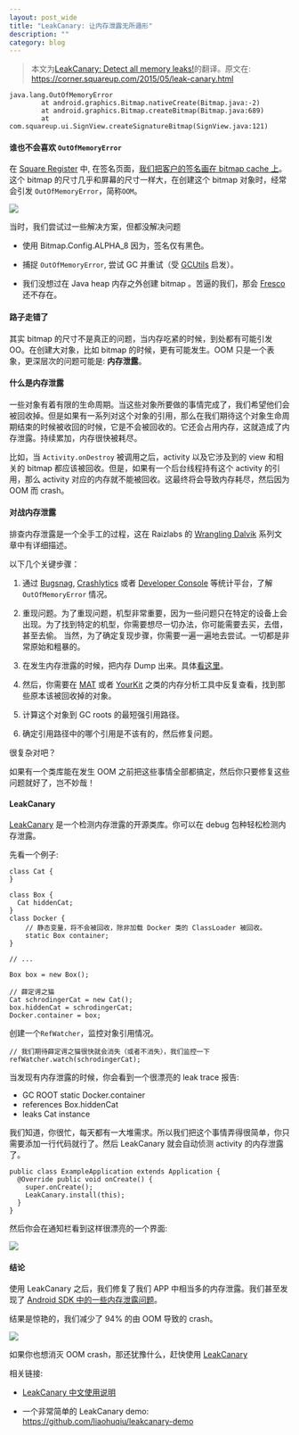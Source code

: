 ```yaml
---
layout: post_wide
title: "LeakCanary: 让内存泄露无所遁形"
description: ""
category: blog
---
```


> 本文为[LeakCanary: Detect all memory leaks!](https://corner.squareup.com/2015/05/leak-canary.html)的翻译。原文在: https://corner.squareup.com/2015/05/leak-canary.html


```
java.lang.OutOfMemoryError
        at android.graphics.Bitmap.nativeCreate(Bitmap.java:-2)
        at android.graphics.Bitmap.createBitmap(Bitmap.java:689)
        at com.squareup.ui.SignView.createSignatureBitmap(SignView.java:121)
```


#### 谁也不会喜欢 `OutOfMemoryError`

在 [Square Register](https://squareup.com/help/global/en/article/5243-download-the-square-register-app) 中, 在签名页面，[我们把客户的签名画在 bitmap cache 上](https://corner.squareup.com/2010/07/smooth-signatures.html)。 这个 bitmap 的尺寸几乎和屏幕的尺寸一样大，在创建这个 bitmap 对象时，经常会引发 `OutOfMemoryError`，简称`OOM`。

<div class='row'>
<div class='col-md-8 col-md-offset-2'>
<img src='https://corner.squareup.com/images/leakcanary/signature.png' />
</div>
</div>

当时，我们尝试过一些解决方案，但都没解决问题

* 使用 Bitmap.Config.ALPHA_8 因为，签名仅有黑色。

* 捕捉 `OutOfMemoryError`, 尝试 GC 并重试（受 [GCUtils](https://android.googlesource.com/platform/packages/inputmethods/LatinIME/+/ics-mr1/java/src/com/android/inputmethod/latin/Utils.java) 启发）。

* 我们没想过在 Java heap 内存之外创建 bitmap 。苦逼的我们，那会 [Fresco](https://github.com/facebook/fresco) 还不存在。


#### 路子走错了

其实 bitmap 的尺寸不是真正的问题，当内存吃紧的时候，到处都有可能引发 OO。在创建大对象，比如 bitmap 的时候，更有可能发生。OOM 只是一个表象，更深层次的问题可能是: **内存泄露**。

#### 什么是内存泄露

一些对象有着有限的生命周期。当这些对象所要做的事情完成了，我们希望他们会被回收掉。但是如果有一系列对这个对象的引用，那么在我们期待这个对象生命周期结束的时候被收回的时候，它是不会被回收的。它还会占用内存，这就造成了内存泄露。持续累加，内存很快被耗尽。

比如，当 `Activity.onDestroy` 被调用之后，activity 以及它涉及到的 view 和相关的 bitmap 都应该被回收。但是，如果有一个后台线程持有这个 activity 的引用，那么 activity 对应的内存就不能被回收。这最终将会导致内存耗尽，然后因为 OOM 而 crash。


#### 对战内存泄露

排查内存泄露是一个全手工的过程，这在 Raizlabs 的 [Wrangling Dalvik](http://www.raizlabs.com/dev/2014/03/wrangling-dalvik-memory-management-in-android-part-1-of-2/) 系列文章中有详细描述。

以下几个关键步骤：

1.  通过 [Bugsnag](https://bugsnag.com/), [Crashlytics](https://try.crashlytics.com/) 或者 [Developer Console](https://play.google.com/apps/publish/) 等统计平台，了解 `OutOfMemoryError` 情况。

2.  重现问题。为了重现问题，机型非常重要，因为一些问题只在特定的设备上会出现。为了找到特定的机型，你需要想尽一切办法，你可能需要去买，去借，甚至去偷。 当然，为了确定复现步骤，你需要一遍一遍地去尝试。一切都是非常原始和粗暴的。

3. 在发生内存泄露的时候，把内存 Dump 出来。具体[看这里](https://gist.github.com/pyricau/4726389fd64f3b7c6f32)。

4. 然后，你需要在 [MAT](http://eclipse.org/mat/) 或者 [YourKit](https://www.yourkit.com/) 之类的内存分析工具中反复查看，找到那些原本该被回收掉的对象。

5. 计算这个对象到 GC roots 的最短强引用路径。

6. 确定引用路径中的哪个引用是不该有的，然后修复问题。

很复杂对吧？

如果有一个类库能在发生 OOM 之前把这些事情全部都搞定，然后你只要修复这些问题就好了，岂不妙哉！


#### LeakCanary

[LeakCanary](https://github.com/square/leakcanary) 是一个检测内存泄露的开源类库。你可以在 debug 包种轻松检测内存泄露。

先看一个例子:


```
class Cat {
}

class Box {
  Cat hiddenCat;
}
class Docker {
    // 静态变量，将不会被回收，除非加载 Docker 类的 ClassLoader 被回收。
    static Box container;
}

// ...

Box box = new Box();

// 薛定谔之猫
Cat schrodingerCat = new Cat();
box.hiddenCat = schrodingerCat;
Docker.container = box;
```

创建一个`RefWatcher`，监控对象引用情况。

```
// 我们期待薛定谔之猫很快就会消失（或者不消失），我们监控一下
refWatcher.watch(schrodingerCat);
```

当发现有内存泄露的时候，你会看到一个很漂亮的 leak trace 报告:

* GC ROOT static Docker.container
* references Box.hiddenCat
* leaks Cat instance

我们知道，你很忙，每天都有一大堆需求。所以我们把这个事情弄得很简单，你只需要添加一行代码就行了。然后 LeakCanary 就会自动侦测 activity 的内存泄露了。

```
public class ExampleApplication extends Application {
  @Override public void onCreate() {
    super.onCreate();
    LeakCanary.install(this);
  }
}
```

然后你会在通知栏看到这样很漂亮的一个界面:

<div class='row'>
<div class='col-md-8 col-md-offset-2'>
<img src='https://corner.squareup.com/images/leakcanary/leaktrace.png'/>
</div>
</div>


#### 结论

使用 LeakCanary 之后，我们修复了我们 APP 中相当多的内存泄露。我们甚至发现了 [Android SDK 中的一些内存泄露问题](https://github.com/square/leakcanary/blob/master/library/leakcanary-android/src/main/java/com/squareup/leakcanary/AndroidExcludedRefs.java)。


结果是惊艳的，我们减少了 94% 的由 OOM 导致的 crash。

<div class='row'>
<div class='col-md-8 col-md-offset-2'>
<img src='https://corner.squareup.com/images/leakcanary/oom_rate.png'/>
</div>
</div>

如果你也想消灭 OOM crash，那还犹豫什么，赶快使用 [LeakCanary](https://github.com/square/leakcanary)

相关链接:

*    [LeakCanary 中文使用说明](/cn/posts/leak-canary-read-me/)

*    一个非常简单的 LeakCanary demo: https://github.com/liaohuqiu/leakcanary-demo
